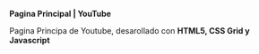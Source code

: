 **Pagina Principal | YouTube**

Pagina Principa de Youtube, desarollado con **HTML5, CSS Grid y Javascript**